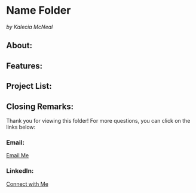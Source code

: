 # Name Folder 
<em>by Kalecia McNeal</em>

## About:

## Features: 

## Project List: 

## Closing Remarks: 
Thank you for viewing this folder! For more questions, you can click on the links below: 

### Email:  
[Email Me](mailto:kaleciamcneal@gmail.com)

### LinkedIn: 
[Connect with Me](https://www.linkedin.com/in/kalecia-mcneal/)